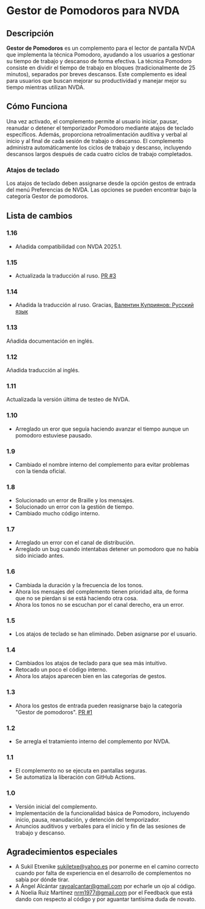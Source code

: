 # Gestor de Pomodoros para NVDA

## Descripción

**Gestor de Pomodoros** es un complemento para el lector de pantalla NVDA que implementa la técnica Pomodoro, ayudando a los usuarios a gestionar su tiempo de trabajo y descanso de forma efectiva. La técnica Pomodoro consiste en dividir el tiempo de trabajo en bloques (tradicionalmente de 25 minutos), separados por breves descansos. Este complemento es ideal para usuarios que buscan mejorar su productividad y manejar mejor su tiempo mientras utilizan NVDA.

## Cómo Funciona

Una vez activado, el complemento permite al usuario iniciar, pausar, reanudar o detener el temporizador Pomodoro mediante atajos de teclado específicos. Además, proporciona retroalimentación auditiva y verbal al inicio y al final de cada sesión de trabajo o descanso. El complemento administra automáticamente los ciclos de trabajo y descanso, incluyendo descansos largos después de cada cuatro ciclos de trabajo completados.

### Atajos de teclado
Los atajos de teclado deben assignarse desde la opción gestos de entrada del menú Preferencias de NVDA. Las opciones se pueden encontrar bajo la categoría Gestor de pomodoros.

## Lista de cambios
### 1.16
- Añadida compatibilidad con NVDA 2025.1.
### 1.15
- Actualizada la traducción al ruso. [PR #3](https://github.com/jpavonabian/gestor-de-Pomodoros/pull/3)

### 1.14
- Añadida la traducción al ruso. Gracias, [Валентин Куприянов: Русский язык](https://nvda.ru/)
### 1.13
Añadida documentación en inglés.
### 1.12
Añadida traducción al inglés.
### 1.11
Actualizada la versión última de testeo de NVDA.
### 1.10
- Arreglado un eror que seguía haciendo avanzar el tiempo aunque un pomodoro estuviese pausado.

### 1.9
- Cambiado el nombre interno del complemento para evitar problemas con la tienda oficial.

### 1.8
- Solucionado un error de Braille y los mensajes.
- Solucionado un error con la gestión de tiempo.
- Cambiado mucho código interno.

### 1.7
- Arreglado un error con el canal de distribución.
- Arreglado un bug cuando intentabas detener un pomodoro que no había sido iniciado antes.

### 1.6
- Cambiada la duración y la frecuencia de los tonos.
- Ahora los mensajes del complemento tienen prioridad alta, de forma que no se pierdan si se está haciendo otra cosa.
- Ahora los tonos no se escuchan por el canal derecho, era un error.

### 1.5
- Los atajos de teclado se han eliminado. Deben asignarse por el usuario.

### 1.4
- Cambiados los atajos de teclado para que sea más intuitivo.
- Retocado un poco el código interno.
- Ahora los atajos aparecen bien en las categorías de gestos.

### 1.3
- Ahora los gestos de entrada pueden reasignarse bajo la categoría "Gestor de pomodoros". [PR #1](https://github.com/jpavonabian/Gestor-de-Pomodoros/pull/1)
### 1.2
- Se arregla el tratamiento interno del complemento por NVDA.
### 1.1
- El complemento no se ejecuta en pantallas seguras.
- Se automatiza la liberación con GitHub Actions.

### 1.0

- Versión inicial del complemento.
- Implementación de la funcionalidad básica de Pomodoro, incluyendo inicio, pausa, reanudación, y detención del temporizador.
- Anuncios auditivos y verbales para el inicio y fin de las sesiones de trabajo y descanso.

## Agradecimientos especiales
- A Sukil Etxenike <sukiletxe@yahoo.es> por ponerme en el camino correcto cuando por falta de experiencia en el desarrollo de complementos no sabía por dónde tirar.
- A Ángel Alcántar <rayoalcantar@gmail.com> por echarle un ojo al código.
- A Noelia Ruiz Martínez <nrm1977@gmail.com> por el Feedback que está dando con respecto al código y por aguantar tantísima duda de novato.


